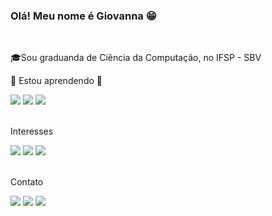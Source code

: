 ### Olá! Meu nome é Giovanna 😁

<br/>
<p>🎓Sou graduanda de Ciência da Computação, no IFSP - SBV</p>



<p>🌱 Estou aprendendo 🌱</p>
<div><img src="https://img.shields.io/badge/HTML5-E34F26?style=for-the-badge&logo=html5&logoColor=white"> <img src="https://img.shields.io/badge/CSS3-1572B6?style=for-the-badge&logo=css3&logoColor=white"> <img src="https://img.shields.io/badge/JavaScript-323330?style=for-the-badge&logo=javascript&logoColor=F7DF1E">
</div><br/>

<p>Interesses</p>
<div><img src="https://img.shields.io/badge/C-00599C?style=for-the-badge&logo=c&logoColor=white"> <img src="https://img.shields.io/badge/Python-FFD43B?style=for-the-badge&logo=python&logoColor=blue"> <img src="https://img.shields.io/badge/Java-ED8B00?style=for-the-badge&logo=java&logoColor=white">
</div><br/>

<p>Contato</p>
<a href="mailto:giovanna.oliveira1516@gmail.com" target="_blank"><img src="https://img.shields.io/badge/Gmail-D14836?style=for-the-badge&logo=gmail&logoColor=white"></a>
<a href="mailto:giovanna.oliveira_justino@outlook.com" target="_blank"><img src="https://img.shields.io/badge/Microsoft_Outlook-0078D4?style=for-the-badge&logo=microsoft-outlook&logoColor=white"></a>
<a href="https://www.linkedin.com/in/giovanna-de-oliveira-justino-bab752196/" target="_blank"><img src="https://img.shields.io/badge/LinkedIn-0077B5?style=for-the-badge&logo=linkedin&logoColor=white"></a>
